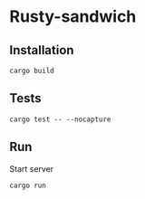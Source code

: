 # Rusty-sandwich

## Installation

```
cargo build
```

## Tests

```
cargo test -- --nocapture
```

## Run

Start server
```
cargo run
```
